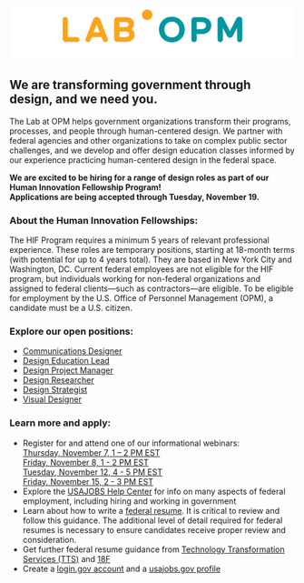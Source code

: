 ![Image](lab_logo.png)



## We are transforming government through design, and we need you.

The Lab at OPM helps government organizations transform their programs, processes, and people through human-centered design. We partner with federal agencies and other organizations to take on complex public sector challenges, and we develop and offer design education classes informed by our experience practicing human-centered design in the federal space.

<b>We are excited to be hiring for a range of design roles as part of our Human Innovation Fellowship Program! <br>Applications are being accepted through Tuesday, November 19.</b>

### About the Human Innovation Fellowships:

The HIF Program requires a minimum 5 years of relevant professional experience. These roles are temporary positions, starting at 18-month terms (with potential for up to 4 years total). They are based in New York City and Washington, DC. Current federal employees are not eligible for the HIF program, but individuals working for non-federal organizations and assigned to federal clients—such as contractors—are eligible. To be eligible for employment by the U.S. Office of Personnel Management (OPM), a candidate must be a U.S. citizen.  

### Explore our open positions:

- [Communications Designer](https://www.usajobs.gov/GetJob/ViewDetails/550873100)
- [Design Education Lead](https://www.usajobs.gov/GetJob/ViewDetails/550871200)
- [Design Project Manager](https://www.usajobs.gov/GetJob/ViewDetails/550873500)
- [Design Researcher](https://www.usajobs.gov/GetJob/ViewDetails/550870700)
- [Design Strategist](https://www.usajobs.gov/GetJob/ViewDetails/550870100)
- [Visual Designer](https://www.usajobs.gov/GetJob/ViewDetails/550872000)

### Learn more and apply:

- Register for and attend one of our informational webinars:<br>
[Thursday, November 7, 1 – 2 PM EST](https://www.eventbrite.com/e/the-lab-at-opm-information-session-for-potential-applicants-tickets-80299165967)<br>
[Friday, November 8, 1 - 2 PM EST](https://www.eventbrite.com/e/the-lab-at-opm-information-session-for-potential-applicants-tickets-80300909181)<br>
[Tuesday, November 12, 4 - 5 PM EST](https://www.eventbrite.com/e/the-lab-at-opm-information-session-for-potential-applicants-tickets-80318967193)<br>
[Friday, November 15, 2 - 3 PM EST](https://www.eventbrite.com/e/the-lab-at-opm-information-session-for-potential-applicants-tickets-80342276913)
- Explore the [USAJOBS Help Center](https://www.usajobs.gov/Help/) for info on many aspects of federal employment, including 
 hiring and working in government
- Learn about how to write a [federal resume](https://www.usajobs.gov/Help/faq/application/documents/resume/what-to-include/). It is critical to review and follow this guidance. The additional level of detail required for federal resumes is necessary to ensure candidates receive proper review and consideration.
- Get further federal resume guidance from [Technology Transformation Services (TTS)](https://join.tts.gsa.gov/resume/) and [18F](https://handbook.18f.gov/resume/)
- Create a [login.gov account](https://secure.login.gov/?request_id=f9c0a100-75eb-4813-b6d4-abaf90dc1aba) and a [usajobs.gov profile](https://www.usajobs.gov)
